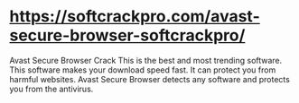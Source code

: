 # https://softcrackpro.com/avast-secure-browser-softcrackpro/
Avast Secure Browser Crack  This is the best and most trending software. This software makes your download speed fast. It can protect you from harmful websites. Avast Secure Browser detects any software and protects you from the antivirus.
